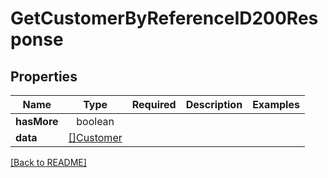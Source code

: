 # GetCustomerByReferenceID200Response



## Properties

| Name | Type | Required | Description | Examples |
|------------|:-------------:|:-------------:|-------------|:-------------:|
| **hasMore** | boolean |  |  | | |
**data** | [[]Customer](Customer.md) |  |  | | |



[[Back to README]](../../README.md)
